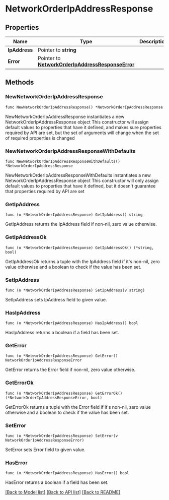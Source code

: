 # NetworkOrderIpAddressResponse

## Properties

Name | Type | Description | Notes
------------ | ------------- | ------------- | -------------
**IpAddress** | Pointer to **string** |  | [optional] 
**Error** | Pointer to [**NetworkOrderIpAddressResponseError**](NetworkOrderIpAddressResponseError.md) |  | [optional] 

## Methods

### NewNetworkOrderIpAddressResponse

`func NewNetworkOrderIpAddressResponse() *NetworkOrderIpAddressResponse`

NewNetworkOrderIpAddressResponse instantiates a new NetworkOrderIpAddressResponse object
This constructor will assign default values to properties that have it defined,
and makes sure properties required by API are set, but the set of arguments
will change when the set of required properties is changed

### NewNetworkOrderIpAddressResponseWithDefaults

`func NewNetworkOrderIpAddressResponseWithDefaults() *NetworkOrderIpAddressResponse`

NewNetworkOrderIpAddressResponseWithDefaults instantiates a new NetworkOrderIpAddressResponse object
This constructor will only assign default values to properties that have it defined,
but it doesn't guarantee that properties required by API are set

### GetIpAddress

`func (o *NetworkOrderIpAddressResponse) GetIpAddress() string`

GetIpAddress returns the IpAddress field if non-nil, zero value otherwise.

### GetIpAddressOk

`func (o *NetworkOrderIpAddressResponse) GetIpAddressOk() (*string, bool)`

GetIpAddressOk returns a tuple with the IpAddress field if it's non-nil, zero value otherwise
and a boolean to check if the value has been set.

### SetIpAddress

`func (o *NetworkOrderIpAddressResponse) SetIpAddress(v string)`

SetIpAddress sets IpAddress field to given value.

### HasIpAddress

`func (o *NetworkOrderIpAddressResponse) HasIpAddress() bool`

HasIpAddress returns a boolean if a field has been set.

### GetError

`func (o *NetworkOrderIpAddressResponse) GetError() NetworkOrderIpAddressResponseError`

GetError returns the Error field if non-nil, zero value otherwise.

### GetErrorOk

`func (o *NetworkOrderIpAddressResponse) GetErrorOk() (*NetworkOrderIpAddressResponseError, bool)`

GetErrorOk returns a tuple with the Error field if it's non-nil, zero value otherwise
and a boolean to check if the value has been set.

### SetError

`func (o *NetworkOrderIpAddressResponse) SetError(v NetworkOrderIpAddressResponseError)`

SetError sets Error field to given value.

### HasError

`func (o *NetworkOrderIpAddressResponse) HasError() bool`

HasError returns a boolean if a field has been set.


[[Back to Model list]](../README.md#documentation-for-models) [[Back to API list]](../README.md#documentation-for-api-endpoints) [[Back to README]](../README.md)


